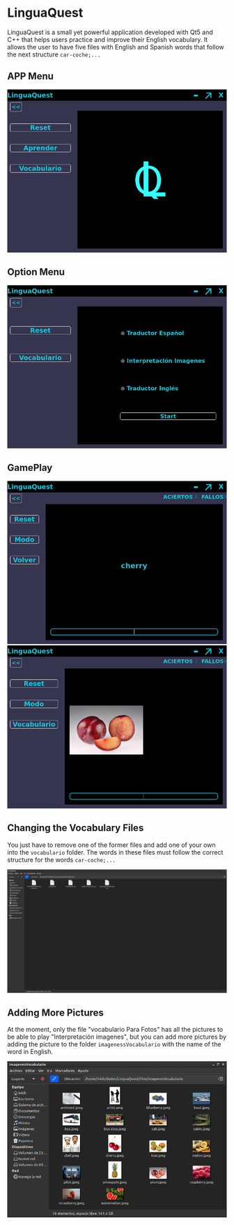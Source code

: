 # LinguaQuest

LinguaQuest is a small yet powerful application developed with Qt5 and C++ that helps users practice and improve their English vocabulary.
It allows the user to have five files with English and Spanish words that follow the next structure `car-coche;...`

## APP Menu
![App Menu](https://github.com/inkih04/LinguaQuest/blob/main/imagesREADME/fotoMenu.png)

## Option Menu
![Option Menu](https://github.com/inkih04/LinguaQuest/blob/main/imagesREADME/menuOpciones.png)

## GamePlay
![GamePlay 1](https://github.com/inkih04/LinguaQuest/blob/main/imagesREADME/LinguaQuest_partida.png)
![GamePlay 2](https://github.com/inkih04/LinguaQuest/blob/main/imagesREADME/LinguaQuest_fotos.png)

## Changing the Vocabulary Files
You just have to remove one of the former files and add one of your own into the `vocabulario` folder.
The words in these files must follow the correct structure for the words `car-coche;...`

![Changing Vocabulary Files](https://github.com/inkih04/LinguaQuest/blob/main/imagesREADME/cambiarVocabulario.png)

## Adding More Pictures
At the moment, only the file "vocabulario Para Fotos" has all the pictures to be able to play "Interpretación imagenes", but you can add more pictures by adding the picture to the folder `imagenessVocabulario` with the name of the word in English.

![Adding More Pictures](https://github.com/inkih04/LinguaQuest/blob/main/imagesREADME/cambiarFoto.png)
